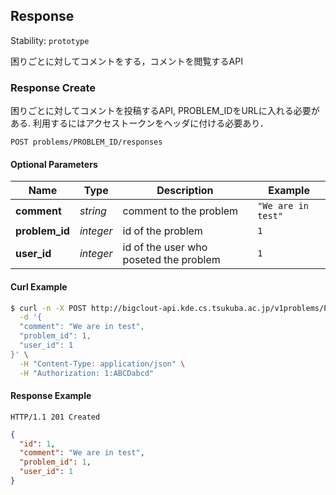 
## <a name="resource-response">Response</a>

Stability: `prototype`

困りごとに対してコメントをする，コメントを閲覧するAPI

### <a name="link-POST-response-problems/PROBLEM_ID/responses">Response Create</a>

困りごとに対してコメントを投稿するAPI, PROBLEM_IDをURLに入れる必要がある. 利用するにはアクセストークンをヘッダに付ける必要あり．

```
POST problems/PROBLEM_ID/responses
```

#### Optional Parameters

| Name | Type | Description | Example |
| ------- | ------- | ------- | ------- |
| **comment** | *string* | comment to the problem | `"We are in test"` |
| **problem_id** | *integer* | id of the problem | `1` |
| **user_id** | *integer* | id of the user who poseted the problem | `1` |


#### Curl Example

```bash
$ curl -n -X POST http://bigclout-api.kde.cs.tsukuba.ac.jp/v1problems/PROBLEM_ID/responses \
  -d '{
  "comment": "We are in test",
  "problem_id": 1,
  "user_id": 1
}' \
  -H "Content-Type: application/json" \
  -H "Authorization: 1:ABCDabcd"
```


#### Response Example

```
HTTP/1.1 201 Created
```

```json
{
  "id": 1,
  "comment": "We are in test",
  "problem_id": 1,
  "user_id": 1
}
```


